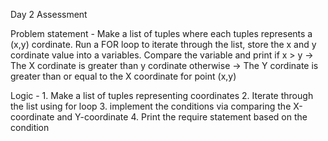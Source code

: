 Day 2 Assessment

Problem statement -
    Make a list of tuples where each tuples represents a (x,y) cordinate.
    Run a FOR loop to iterate through the list, store the x and y cordinate value into a variables.
    Compare the variable and print
    if x > y -> The X cordinate is greater than y cordinate
    otherwise -> The Y cordinate is greater than or equal to the X coordinate for point (x,y)

Logic -
    1. Make a list of tuples representing coordinates
    2. Iterate through the list using for loop
    3. implement the conditions via comparing the X-coordinate and Y-coordinate
    4. Print the require statement based on the condition
